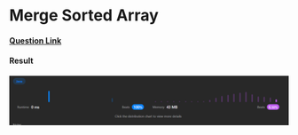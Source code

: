 # Merge Sorted Array

#### [Question Link](https://leetcode.com/problems/merge-sorted-array/)

#### Result
![result](Result.png)